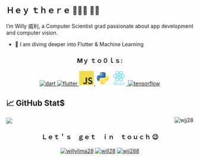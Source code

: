 ## Ｈｅｙ ｔｈｅｒｅ 👨🏾‍💻 🤙🏾
I’m Willy 威利, a Computer Scientist grad passionate about app development and computer vision.

- 🌱 I am diving deeper into Flutter & Machine Learning

</a>

<h3 align="center">Mｙ ｔｏ０ｌｓ:</h3>

<p align="center"> <a href="https://dart.dev" target="_blank" rel="noreferrer"> <img src="https://www.vectorlogo.zone/logos/dartlang/dartlang-icon.svg" alt="dart" width="40" height="40"/> </a> <a href="https://flutter.dev" target="_blank" rel="noreferrer"> <img src="https://www.vectorlogo.zone/logos/flutterio/flutterio-icon.svg" alt="flutter" width="40" height="40"/> </a> <a href="https://developer.mozilla.org/en-US/docs/Web/JavaScript" target="_blank" rel="noreferrer"> <img src="https://raw.githubusercontent.com/devicons/devicon/master/icons/javascript/javascript-original.svg" alt="javascript" width="40" height="40"/> </a> <img src="https://raw.githubusercontent.com/devicons/devicon/master/icons/python/python-original.svg" alt="python" width="40" height="40"/> </a> <a href="https://reactjs.org/" target="_blank" rel="noreferrer"> <img src="https://raw.githubusercontent.com/devicons/devicon/master/icons/react/react-original-wordmark.svg" alt="react" width="40" height="40"/> </a> <a href="https://www.tensorflow.org" target="_blank" rel="noreferrer"> <img src="https://www.vectorlogo.zone/logos/tensorflow/tensorflow-icon.svg" alt="tensorflow" width="40" height="40"/> </a> </p>


<!-- GitHub Stats -->
## &#x1f4c8; GitHub Stat$

 <img align="right" src="https://github-readme-stats.vercel.app/api/top-langs?username=wjj28&show_icons=true&locale=en&layout=compact&theme=github_dark&show_icons=true" alt="wjj28" /> 
 <p>

 <img align="center" src= "https://github-readme-stats.vercel.app/api?username=wjj28&theme=github_dark&show_icons=true" />

<h3 align="center">Ｌｅｔ＇ｓ　ｇｅｔ　ｉｎ　ｔｏｕｃｈ 😉</h3>
<p align="center">
<a href="https://linkedin.com/in/willylima28" target="blank"><img align="center" src="https://raw.githubusercontent.com/rahuldkjain/github-profile-readme-generator/master/src/images/icons/Social/linked-in-alt.svg" alt="willylima28" height="30" width="40" /></a>
<a href="https://stackoverflow.com/users/will28" target="blank"><img align="center" src="https://raw.githubusercontent.com/rahuldkjain/github-profile-readme-generator/master/src/images/icons/Social/stack-overflow.svg" alt="will28" height="30" width="40" /></a>
<a href="https://twitter.com/wjj288" target="blank"><img align="center" src="https://raw.githubusercontent.com/rahuldkjain/github-profile-readme-generator/master/src/images/icons/Social/twitter.svg" alt="wjj288" height="30" width="40" /></a>
</p>








